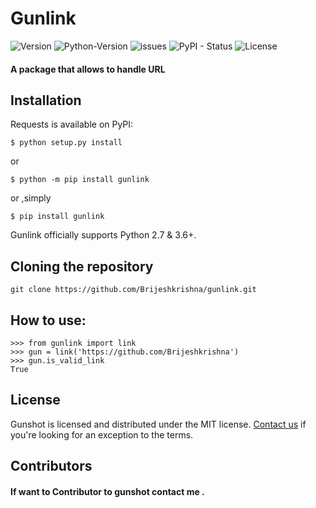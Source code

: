 # Gunlink

   ![Version](https://img.shields.io/badge/version-1.0.0-blue) ![Python-Version](https://img.shields.io/badge/python-3.9-blue) ![issues](https://img.shields.io/github/issues/Brijeshkrishna/gunshot) ![PyPI - Status](https://img.shields.io/pypi/status/pw-gen) ![License](https://img.shields.io/github/license/lunAr-creator/pw-gen) 

#### A package that allows to handle URL
  
  ##  Installation
Requests is available on PyPI:


    $ python setup.py install 

or

    $ python -m pip install gunlink
			
or ,simply 

    $ pip install gunlink

Gunlink officially supports Python 2.7 & 3.6+.
  ## Cloning the repository
  

    git clone https://github.com/Brijeshkrishna/gunlink.git
## How to use:

    >>> from gunlink import link
	>>> gun = link('https://github.com/Brijeshkrishna')
	>>> gun.is_valid_link
	True
	
## License

Gunshot is licensed and distributed under the MIT license.  [Contact us](mailto:brijeshkrishnaga@gmail.com)  if you're looking for an exception to the terms. 

## Contributors 
####  If want to Contributor to gunshot contact me .

